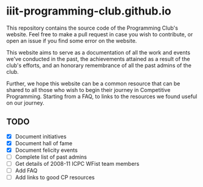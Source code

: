 # iiit-programming-club.github.io

This repository contains the source code of the Programming Club's website. Feel free to make a pull request in case you wish to contribute, or open an issue if you find some error on the website.

This website aims to serve as a documentation of all the work and events we've conducted in the past, the achievements attained as a result of the club's efforts, and an honorary remembrance of all the past admins of the club.

Further, we hope this website can be a common resource that can be shared to all those who wish to begin their journey in Competitive Programming. Starting from a FAQ, to links to the resources we found useful on our journey. 

## TODO

- [x] Document initiatives
- [x] Document hall of fame
- [x] Document felicity events
- [ ] Complete list of past admins
- [ ] Get details of 2008-11 ICPC WFist team members
- [ ] Add FAQ
- [ ] Add links to good CP resources